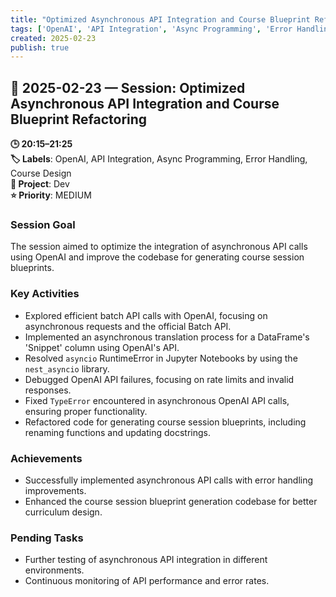 ```yaml
---
title: "Optimized Asynchronous API Integration and Course Blueprint Refactoring"
tags: ['OpenAI', 'API Integration', 'Async Programming', 'Error Handling', 'Course Design']
created: 2025-02-23
publish: true
---
```


## 📅 2025-02-23 — Session: Optimized Asynchronous API Integration and Course Blueprint Refactoring

**🕒 20:15–21:25**  
**🏷️ Labels**: OpenAI, API Integration, Async Programming, Error Handling, Course Design  
**📂 Project**: Dev  
**⭐ Priority**: MEDIUM  


### Session Goal
The session aimed to optimize the integration of asynchronous API calls using OpenAI and improve the codebase for generating course session blueprints.

### Key Activities
- Explored efficient batch API calls with OpenAI, focusing on asynchronous requests and the official Batch API.
- Implemented an asynchronous translation process for a DataFrame's 'Snippet' column using OpenAI's API.
- Resolved `asyncio` RuntimeError in Jupyter Notebooks by using the `nest_asyncio` library.
- Debugged OpenAI API failures, focusing on rate limits and invalid responses.
- Fixed `TypeError` encountered in asynchronous OpenAI API calls, ensuring proper functionality.
- Refactored code for generating course session blueprints, including renaming functions and updating docstrings.

### Achievements
- Successfully implemented asynchronous API calls with error handling improvements.
- Enhanced the course session blueprint generation codebase for better curriculum design.

### Pending Tasks
- Further testing of asynchronous API integration in different environments.
- Continuous monitoring of API performance and error rates.
